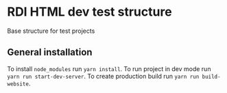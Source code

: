 # RDI HTML dev test structure

Base structure for test projects


## General installation
To install `node_modules` run  `yarn install`.
To run project in dev mode run `yarn run start-dev-server`.
To create production build run `yarn run build-website`.


